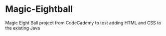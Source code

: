 # Magic-Eightball
Magic Eight Ball project from CodeCademy to test adding HTML and CSS to the existing Java
